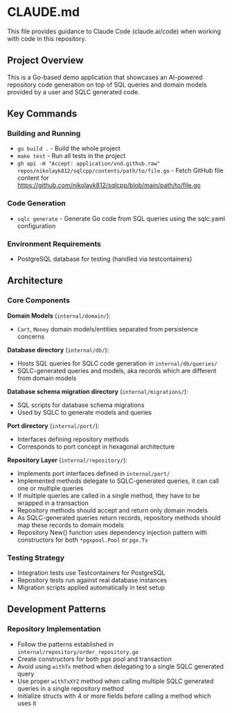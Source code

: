 # CLAUDE.md

This file provides guidance to Claude Code (claude.ai/code) when working with code in this repository.

## Project Overview

This is a Go-based demo application that showcases an AI-powered repository code generation on top of SQL queries and
domain models provided by a user and SQLC generated code.

## Key Commands

### Building and Running

- `go build .` - Build the whole project
- `make test` - Run all tests in the project
- `gh api -H "Accept: application/vnd.github.raw" repos/nikolayk812/sqlcpp/contents/path/to/file.go` - Fetch GitHub file content for https://github.com/nikolayk812/sqlcpp/blob/main/path/to/file.go

### Code Generation

- `sqlc generate` - Generate Go code from SQL queries using the sqlc.yaml configuration

### Environment Requirements

- PostgreSQL database for testing (handled via testcontainers)

## Architecture

### Core Components

**Domain Models** (`internal/domain/`):

- `Cart`, `Money` domain models/entities separated from persistence concerns

**Database directory** (`internal/db/`):

- Hosts SQL queries for SQLC code generation in `internal/db/queries/`
- SQLC-generated queries and models, aka records which are different from domain models

**Database schema migration directory** (`internal/migrations/`):

- SQL scripts for database schema migrations
- Used by SQLC to generate models and queries

**Port directory** (`internal/port/`):

- Interfaces defining repository methods
- Corresponds to port concept in hexagonal architecture

**Repository Layer** (`internal/repository/`):

- Implements port interfaces defined in `internal/port/`
- Implemented methods delegate to SQLC-generated queries, it can call one or multiple queries
- If multiple queries are called in a single method, they have to be wrapped in a transaction
- Repository methods should accept and return only domain models
- As SQLC-generated queries return records, repository methods should map these records to domain models
- Repository New() function uses dependency injection pattern with constructors for both `*pgxpool.Pool` or `pgx.Tx`

### Testing Strategy

- Integration tests use Testcontainers for PostgreSQL
- Repository tests run against real database instances
- Migration scripts applied automatically in test setup

## Development Patterns

### Repository Implementation

- Follow the patterns established in `internal/repository/order_repository.go`
- Create constructors for both pgx pool and transaction
- Avoid using `withTx` method when delegating to a single SQLC generated query
- Use proper `withTxXYZ` method when calling multiple SQLC generated queries in a single repository method
- Initialize structs with 4 or more fields before calling a method which uses it